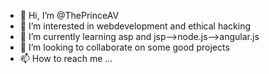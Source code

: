 - 👋 Hi, I’m @ThePrinceAV
- 👀 I’m interested in webdevelopment and ethical hacking 
- 🌱 I’m currently learning asp and jsp-->node.js-->angular.js 
- 💞️ I’m looking to collaborate on some good projects 
- 📫 How to reach me ...

<!---
ThePrinceAV/ThePrinceAV is a ✨ special ✨ repository because its `README.md` (this file) appears on your GitHub profile.
You can click the Preview link to take a look at your changes.
--->
